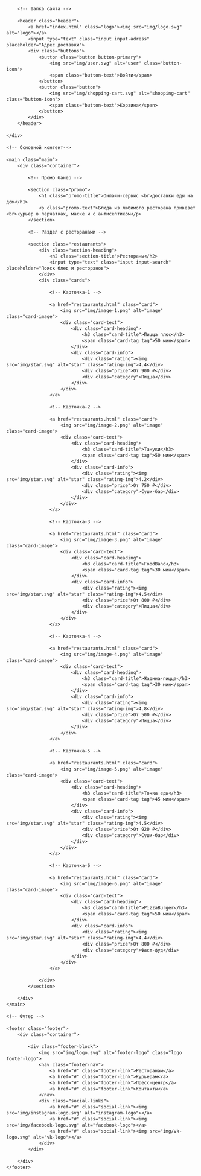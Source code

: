 <!DOCTYPE html>
<html lang="ru">
<head>
	<meta charset="UTF-8">
	<meta name="viewport" content="width=device-width, initial-scale=1.0">
	<title>Delivery Food - Доставка еды на дом</title>
	<link rel="stylesheet" href="css/normalize.css">
	<link rel="stylesheet" href="css/style.css">
	<link href="https://fonts.googleapis.com/css?family=Roboto:400,700&display=swap&subset=cyrillic" rel="stylesheet">
</head>
<body>
	<div class="container">

		<!-- Шапка сайта -->

		<header class="header">
			<a href="index.html" class="logo"><img src="img/logo.svg" alt="logo"></a>
			<input type="text" class="input input-adress" placeholder="Адрес доставки">
			<div class="buttons">
				<button class="button button-primary">
					<img src="img/user.svg" alt="user" class="button-icon">
					<span class="button-text">Войти</span>
				</button>
				<button class="button">
					<img src="img/shopping-cart.svg" alt="shopping-cart" class="button-icon">
					<span class="button-text">Корзина</span>
				</button>
			</div>
		</header>
		
	</div>

	<!-- Основной контент-->

	<main class="main">
		<div class="container">

			<!-- Промо банер -->

			<section class="promo">
				<h1 class="promo-title">Онлайн-сервис <br>доставки еды на дом</h1>
				<p class="promo-text">Блюда из любимого ресторана привезет <br>курьер в перчатках, маске и с антисептиком</p>
			</section>

			<!-- Раздел с ресторанами -->

			<section class="restaurants">
				<div class="section-heading">
					<h2 class="section-title">Рестораны</h2>
					<input type="text" class="input input-search" placeholder="Поиск блюд и ресторанов">
				</div>
				<div class="cards">

					<!-- Карточка-1 -->

					<a href="restaurants.html" class="card">
						<img src="img/image-1.png" alt="image" class="card-image">
						<div class="card-text">
							<div class="card-heading">
								<h3 class="card-title">Пицца плюс</h3>
								<span class="card-tag tag">50 мин</span>
							</div>
							<div class="card-info">
								<div class="rating"><img src="img/star.svg" alt="star" class="rating-img">4.4</div>
								<div class="price">От 900 ₽</div>
								<div class="category">Пицца</div>
							</div>
						</div>	
					</a>

					<!-- Карточка-2 -->
						
					<a href="restaurants.html" class="card">
						<img src="img/image-2.png" alt="image" class="card-image">
						<div class="card-text">
							<div class="card-heading">
								<h3 class="card-title">Тануки</h3>
								<span class="card-tag tag">50 мин</span>
							</div>
							<div class="card-info">
								<div class="rating"><img src="img/star.svg" alt="star" class="rating-img">4.2</div>
								<div class="price">От 750 ₽</div>
								<div class="category">Суши-бар</div>
							</div>
						</div>	
					</a>

					<!-- Карточка-3 -->
					
					<a href="restaurants.html" class="card">
						<img src="img/image-3.png" alt="image" class="card-image">
						<div class="card-text">
							<div class="card-heading">
								<h3 class="card-title">FoodBand</h3>
								<span class="card-tag tag">30 мин</span>
							</div>
							<div class="card-info">
								<div class="rating"><img src="img/star.svg" alt="star" class="rating-img">4.5</div>
								<div class="price">От 800 ₽</div>
								<div class="category">Пицца</div>
							</div>
						</div>	
					</a>

					<!-- Карточка-4 -->
						
					<a href="restaurants.html" class="card">
						<img src="img/image-4.png" alt="image" class="card-image">
						<div class="card-text">
							<div class="card-heading">
								<h3 class="card-title">Жадина-пицца</h3>
								<span class="card-tag tag">30 мин</span>
							</div>
							<div class="card-info">
								<div class="rating"><img src="img/star.svg" alt="star" class="rating-img">4.8</div>
								<div class="price">От 500 ₽</div>
								<div class="category">Пицца</div>
							</div>
						</div>	
					</a>

					<!-- Карточка-5 -->
						
					<a href="restaurants.html" class="card">
						<img src="img/image-5.png" alt="image" class="card-image">
						<div class="card-text">
							<div class="card-heading">
								<h3 class="card-title">Точка еды</h3>
								<span class="card-tag tag">45 мин</span>
							</div>
							<div class="card-info">
								<div class="rating"><img src="img/star.svg" alt="star" class="rating-img">4.5</div>
								<div class="price">От 920 ₽</div>
								<div class="category">Суши-бар</div>
							</div>
						</div>	
					</a>

					<!-- Карточка-6 -->
						
					<a href="restaurants.html" class="card">
						<img src="img/image-6.png" alt="image" class="card-image">
						<div class="card-text">
							<div class="card-heading">
								<h3 class="card-title">PizzaBurger</h3>
								<span class="card-tag tag">50 мин</span>
							</div>
							<div class="card-info">
								<div class="rating"><img src="img/star.svg" alt="star" class="rating-img">4.4</div>
								<div class="price">От 800 ₽</div>
								<div class="category">Фаст-фуд</div>
							</div>
						</div>	
					</a>

				</div>
			</section>

		</div>
	</main>

	<!-- Футер -->

	<footer class="footer">
		<div class="container">

			<div class="footer-block">
				<img src="img/logo.svg" alt="footer-logo" class="logo footer-logo">
				<nav class="footer-nav">
					<a href="#" class="footer-link">Ресторанам</a>
					<a href="#" class="footer-link">Курьерам</a>
					<a href="#" class="footer-link">Пресс-центр</a>
					<a href="#" class="footer-link">Контакты</a>
				</nav>
				<div class="social-links">
					<a href="#" class="social-link"><img src="img/instagram-logo.svg" alt="instagram-logo"></a>
					<a href="#" class="social-link"><img src="img/facebook-logo.svg" alt="facebook-logo"></a>
					<a href="#" class="social-link"><img src="img/vk-logo.svg" alt="vk-logo"></a>
				</div>
			</div>

		</div>
	</footer>

</body>
</html>
